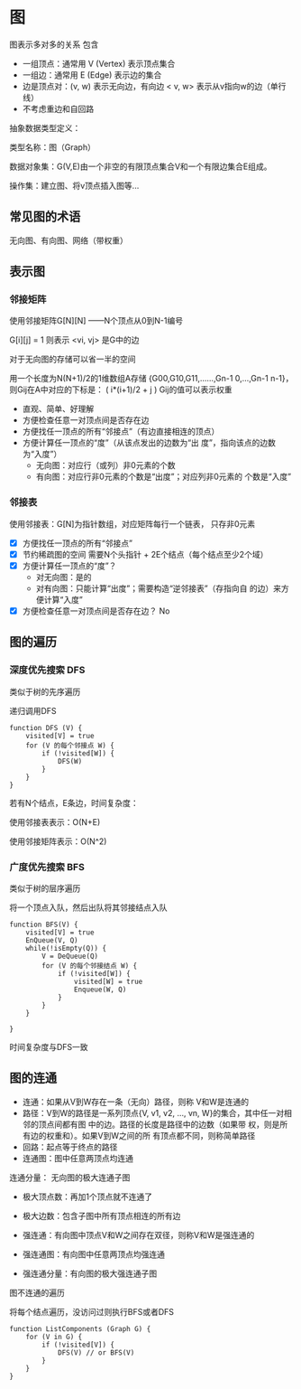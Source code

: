 # 图

图表示多对多的关系
包含
- 一组顶点：通常用 V (Vertex) 表示顶点集合
- 一组边：通常用 E (Edge) 表示边的集合
- 边是顶点对：(v, w) 表示无向边，有向边 < v, w> 表示从v指向w的边（单行线）
- 不考虑重边和自回路

抽象数据类型定义：

类型名称：图（Graph）

数据对象集：G(V,E)由一个非空的有限顶点集合V和一个有限边集合E组成。

操作集：建立图、将v顶点插入图等...

## 常见图的术语

无向图、有向图、网络（带权重）

## 表示图

### 邻接矩阵

使用邻接矩阵G[N][N] ——N个顶点从0到N-1编号

G[i][j] = 1 则表示 <vi, vj> 是G中的边

对于无向图的存储可以省一半的空间

用一个长度为N(N+1)/2的1维数组A存储 {G00,G10,G11,……,Gn-1 0,…,Gn-1 n-1}， 则Gij在A中对应的下标是： ( i*(i+1)/2 + j ) Gij的值可以表示权重

- 直观、简单、好理解
- 方便检查任意一对顶点间是否存在边
- 方便找任一顶点的所有“邻接点”（有边直接相连的顶点）
- 方便计算任一顶点的“度”（从该点发出的边数为“出
度”，指向该点的边数为“入度”）
    - 无向图：对应行（或列）非0元素的个数
    - 有向图：对应行非0元素的个数是“出度”；对应列非0元素的
个数是“入度”

### 邻接表

使用邻接表：G[N]为指针数组，对应矩阵每行一个链表，
只存非0元素

- [x] 方便找任一顶点的所有“邻接点”
- [x] 节约稀疏图的空间 需要N个头指针 + 2E个结点（每个结点至少2个域）
- [x] 方便计算任一顶点的“度”？
    - 对无向图：是的
    - 对有向图：只能计算“出度”；需要构造“逆邻接表”（存指向自
的边）来方便计算“入度”
- [x] 方便检查任意一对顶点间是否存在边？ No

## 图的遍历

### 深度优先搜索 DFS

类似于树的先序遍历

递归调用DFS

```JS
function DFS (V) {
    visited[V] = true
    for (V 的每个邻接点 W) {
        if (!visited[W]) {
            DFS(W)
        }
    }
}
```
若有N个结点，E条边，时间复杂度：

使用邻接表表示：O(N+E)

使用邻接矩阵表示：O(N^2)

### 广度优先搜索 BFS

类似于树的层序遍历

将一个顶点入队，然后出队将其邻接结点入队

```JS
function BFS(V) {
    visited[V] = true
    EnQueue(V, Q)
    while(!isEmpty(Q)) {
        V = DeQueue(Q)
        for (V 的每个邻接结点 W) {
            if (!visited[W]) {
                visited[W] = true
                Enqueue(W, Q)
            }
        }
    }

}
```

时间复杂度与DFS一致

## 图的连通

- 连通：如果从V到W存在一条（无向）路径，则称
V和W是连通的
- 路径：V到W的路径是一系列顶点{V, v1, v2, …, 
vn, W}的集合，其中任一对相邻的顶点间都有图
中的边。路径的长度是路径中的边数（如果带
权，则是所有边的权重和）。如果V到W之间的所
有顶点都不同，则称简单路径
- 回路：起点等于终点的路径
- 连通图：图中任意两顶点均连通

连通分量： 无向图的极大连通子图
- 极大顶点数：再加1个顶点就不连通了
- 极大边数：包含子图中所有顶点相连的所有边

- 强连通：有向图中顶点V和W之间存在双径，则称V和W是强连通的
- 强连通图：有向图中任意两顶点均强连通
- 强连通分量：有向图的极大强连通子图

图不连通的遍历

将每个结点遍历，没访问过则执行BFS或者DFS

```JS
function ListComponents (Graph G) {
    for (V in G) {
        if (!visited[V]) {
            DFS(V) // or BFS(V)
        }
    }
}
```

